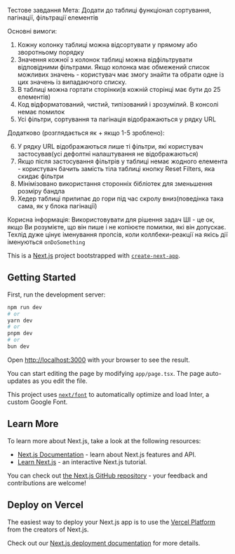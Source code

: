 Тестове завдання
Мета: Додати до таблиці функціонал сортування, пагінації, фільтрації елементів

Основні вимоги:

1. Кожну колонку таблиці можна відсортувати у прямому або зворотньому порядку
2. Значення кожної з колонок таблиці можна відфільтрувати відповідними фільтрами.
   Якщо колонка має обмежений список можливих значень - користувач має змогу знайти та обрати одне
   із цих значень із випадаючого списку.
3. В таблиці можна гортати сторінки(в кожній сторінці має бути до 25 елементів)
4. Код відформатований, чистий, типізований і зрозумілий. В консолі немає помилок
5. Усі фільтри, сортування та пагінація відображаються у рядку URL

Додатково (розглядається як + якщо 1-5 зроблено):

6. У рядку URL відображаються лише ті фільтри, які користувач застосував(усі дефолтні налаштування не відображаються)
7. Якщо після застосування фільтрів у таблиці немає жодного елемента - користувач бачить замість тіла таблиці
   кнопку Reset Filters, яка скидає фільтри
8. Мінімізовано використання сторонніх бібліотек для зменьшення розміру бандла
9. Хедер таблиці прилипає до гори під час скролу вниз(поведінка така сама, як у блока пагінації)

Корисна інформація:
Використовувати для рішення задач ШІ - це ок, якщо Ви розумієте, що він пише і не копіюєте помилки, які він допускає.
Техлід дуже цінує іменування пропсів, коли коллбеки-реакції на якісь дії іменуються `onDoSomething`

This is a [Next.js](https://nextjs.org/) project bootstrapped with [`create-next-app`](https://github.com/vercel/next.js/tree/canary/packages/create-next-app).

## Getting Started

First, run the development server:

```bash
npm run dev
# or
yarn dev
# or
pnpm dev
# or
bun dev
```

Open [http://localhost:3000](http://localhost:3000) with your browser to see the result.

You can start editing the page by modifying `app/page.tsx`. The page auto-updates as you edit the file.

This project uses [`next/font`](https://nextjs.org/docs/basic-features/font-optimization) to automatically optimize and load Inter, a custom Google Font.

## Learn More

To learn more about Next.js, take a look at the following resources:

- [Next.js Documentation](https://nextjs.org/docs) - learn about Next.js features and API.
- [Learn Next.js](https://nextjs.org/learn) - an interactive Next.js tutorial.

You can check out [the Next.js GitHub repository](https://github.com/vercel/next.js/) - your feedback and contributions are welcome!

## Deploy on Vercel

The easiest way to deploy your Next.js app is to use the [Vercel Platform](https://vercel.com/new?utm_medium=default-template&filter=next.js&utm_source=create-next-app&utm_campaign=create-next-app-readme) from the creators of Next.js.

Check out our [Next.js deployment documentation](https://nextjs.org/docs/deployment) for more details.
